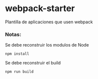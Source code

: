 # webpack-starter
Plantilla de aplicaciones que usen webpack

### Notas:
Se debe reconstruir los modulos de Node
```
npm install
```
Se debe reconstruir el build
```
npm run build
```
